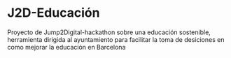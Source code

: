 # J2D-Educación
Proyecto de Jump2Digital-hackathon sobre una educación sostenible, herramienta dirigida al ayuntamiento para facilitar la toma de desiciones en como mejorar la educación en Barcelona
